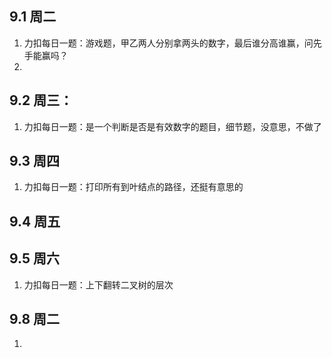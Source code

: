 ## 9.1 周二
1.  力扣每日一题：游戏题，甲乙两人分别拿两头的数字，最后谁分高谁赢，问先手能赢吗？
2.  

## 9.2 周三：
1.  力扣每日一题：是一个判断是否是有效数字的题目，细节题，没意思，不做了

## 9.3 周四
1.  力扣每日一题：打印所有到叶结点的路径，还挺有意思的

## 9.4 周五

## 9.5 周六
1.  力扣每日一题：上下翻转二叉树的层次

## 9.8 周二
1.  